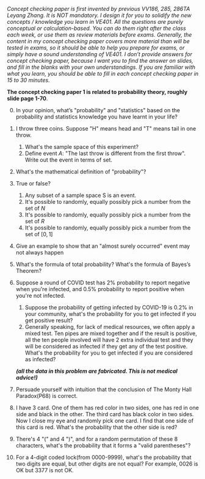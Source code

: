 *Concept checking paper is first invented by previous VV186, 285, 286TA Leyang Zhang.  It is NOT mandatory. I design it for you to solidify the new concepts / knowledge you learn in VE401. All the questions are purely conceptual or calculation-based. You can do them right after the class each week, or use them as review materials before exams. Generally, the content in my concept checking paper covers more material than will be tested in exams, so it should be able to help you prepare for exams, or simply have a sound understanding of VE401. I don’t provide answers for concept checking paper, because I want you to find the answer on slides, and fill in the blanks with your own understandings. If you are familiar with what you learn, you should be able to fill in each concept checking paper in 15 to 30 minutes.* 



**The concept checking paper 1 is related to probability theory, roughly slide page 1-70**.

0. In your opinion, what’s "probability" and "statistics" based on the probability and
   statistics knowledge you have learnt in your life?  

1. I throw three coins. Suppose "H" means head and "T" means tail in one throw. 

   1. What's the sample space of this experiment?
   2. Define event $A$: "The last throw is different from the first throw". Write out the event in terms of set.

2. What's the mathematical definition of "probability"?

3. True or false? 

   1. Any subset of a sample space S is an event.
   2. It's possible to randomly, equally possibly pick a number from the set of $N$
   3. It's possible to randomly, equally possibly pick a number from the set of $R$
   4. It's possible to randomly, equally possibly pick a number from the set of $[0,1]$

4. Give an example to show that an "almost surely occurred" event may not always happen

5. What's the formula of total probability? What's the formula of Bayes’s Theorem?

6. Suppose a round of COVID test has 2% probability to report negative when you're infected, and 0.5% probability to report positive when you're not infected.

   1. Suppose the probability of getting infected by COVID-19 is 0.2% in your community, what's the probability for you to get infected if you get positive result?
   2. Generally speaking, for lack of medical resources, we often apply a mixed test. Ten pipes are mixed together and if the result is positive, all the ten people involved will have 2 extra individual test and they will be considered as infected if they get any of the test positive. What's the probability for you to get infected if you are considered as infected?

   ***(all the data in this problem are fabricated. This is not medical advice!)***

7. Persuade yourself with intuition that the conclusion of The Monty Hall Paradox(P68) is correct.

8. I have 3 card. One of them has red color in two sides, one has red in one side and black in the other. The third card has black color in two sides. Now I close my eye and randomly pick one card. I find that one side of this card is red. What's the probability that the other side is red?

9. There's 4 "(" and 4 ")", and for a random permutation of these 8 characters, what's the probability that it forms a "valid parentheses"?

10. For a 4-digit coded lock(from 0000-9999), what's the probability that two digits are equal, but other digits are not equal? For example, 0026 is OK but 3377 is not OK.

